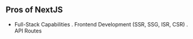 ## Pros of NextJS

- Full-Stack Capabilities
  . Frontend Development (SSR, SSG, ISR, CSR)
  . API Routes
